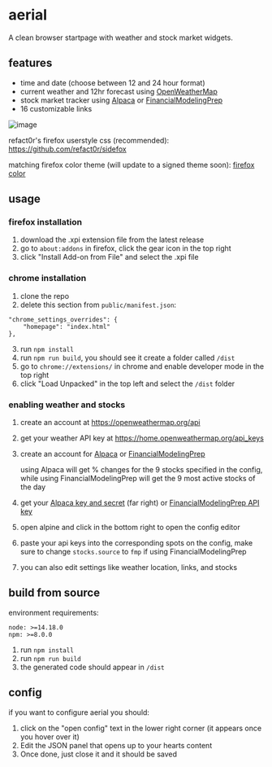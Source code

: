 # aerial

A clean browser startpage with weather and stock market widgets.

## features

- time and date (choose between 12 and 24 hour format)
- current weather and 12hr forecast using [OpenWeatherMap](https://openweathermap.org/api)
- stock market tracker using [Alpaca](https://alpaca.markets) or [FinancialModelingPrep](https://site.financialmodelingprep.com/)
- 16 customizable links

![image](https://user-images.githubusercontent.com/34758569/218351845-fad3989f-3662-4f93-b63b-8955e405596a.png)

refact0r's firefox userstyle css (recommended): <https://github.com/refact0r/sidefox>

matching firefox color theme (will update to a signed theme soon): [firefox color](https://color.firefox.com/?theme=XQAAAAJnAgAAAAAAAABBqYhm849SCicxcUF-LXcGHf3p79EhVPVQizvzWDHermX3x4Ndce8GU3lAYj6VjlT7trCv4ZbKin9T0uvI5Tl940N20U1li8Ep9D7QNMncKwLWuNp6w3qXhxdSTAv63FusZrSR7Z7r8yI6xNb0fHpi6Lpoy4BNAvZOCmrP64MkQKHQmEm2SdoKO78G3vd5Dc6vPTlMKK9nJ7sHvSJc2GLK-7DThOGDTNXPssZG-syuCqoHAse4AwXl0tqz9kWLF-rNf-DpuxHCHiZNjTONkPKhWSoAbCMkiPef7wAsSDi43MDDhpuVQkUXpo3pztPiMr_QSaHK1ui7jbr0XUA19zHcV_sXn0qBiXbavI9mzghud2EsEjDD__gvIDc)

## usage

### firefox installation

1. download the .xpi extension file from the latest release
2. go to `about:addons` in firefox, click the gear icon in the top right
3. click "Install Add-on from File" and select the .xpi file

### chrome installation

1. clone the repo
2. delete this section from `public/manifest.json`:

```
"chrome_settings_overrides": {
    "homepage": "index.html"
},
```

3. run `npm install`
4. run `npm run build`, you should see it create a folder called `/dist`
5. go to `chrome://extensions/` in chrome and enable developer mode in the top right
6. click "Load Unpacked" in the top left and select the `/dist` folder

### enabling weather and stocks

1. create an account at <https://openweathermap.org/api>
2. get your weather API key at <https://home.openweathermap.org/api_keys>
3. create an account for [Alpaca](https://alpaca.markets) or [FinancialModelingPrep](https://site.financialmodelingprep.com/)

   using Alpaca will get % changes for the 9 stocks specified in the config, while using FinancialModelingPrep will get the 9 most active stocks of the day
4. get your [Alpaca key and secret](https://app.alpaca.markets/paper/dashboard/overview) (far right) or [FinancialModelingPrep API key](https://site.financialmodelingprep.com/developer/docs/api-keys)
5. open alpine and click in the bottom right to open the config editor
6. paste your api keys into the corresponding spots on the config, make sure to change `stocks.source` to `fmp` if using FinancialModelingPrep
7. you can also edit settings like weather location, links, and stocks

## build from source

environment requirements:

```
node: >=14.18.0
npm: >=8.0.0
```

1. run `npm install`
2. run `npm run build`
3. the generated code should appear in `/dist`

## config

if you want to configure aerial you should:

1. click on the "open config" text in the lower right corner (it appears once you hover over it)
2. Edit the JSON panel that opens up to your hearts content
3. Once done, just close it and it should be saved


